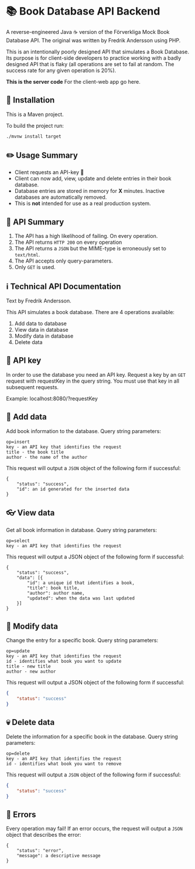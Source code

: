 # :books: Book Database API Backend

A reverse-engineered Java :coffee: version of the Förverkliga Mock Book Database API. The original was written by Fredrik Andersson using PHP.

This is an intentionally poorly designed API that simulates a Book Database. Its purpose is for client-side developers to practice working with a badly designed API that is flaky (all operations are set to fail at random. The success rate for any given operation is 20%).

**This is the server code** For the client-web app go here.

## :construction_worker: Installation

This is a Maven project.

To build the project run:

~~~sh
./mvnw install target
~~~

## :pencil2: Usage Summary

- Client requests an API-key :key:
- Client can now add, view, update and delete entries in their book database.
- Database entries are stored in memory for **X** minutes. Inactive databases are automatically removed.
- This is **not** intended for use as a real production system.


## :pushpin: API Summary
1. The API has a high likelihood of failing. On every operation.
2. The API returns `HTTP 200` on every operation
3. The API returns a `JSON` but the MIME-type is erroneously set to `text/html`.
4. The API accepts only query-parameters.
5. Only `GET` is used.

## :information_source: Technical API Documentation

Text by Fredrik Andersson.

This API simulates a book database. There are 4 operations available:

1. Add data to database
2. View data in database
3. Modify data in database
4. Delete data

## :key: API key

In order to use the database you need an API key. Request a key by an `GET` request with requestKey in the query string. You must use that key in all subsequent requests.

Example: localhost:8080/?requestKey

## :blue_book: Add data

Add book information to the database. Query string parameters:

    op=insert
    key - an API key that identifies the request
    title - the book title
    author - the name of the author

This request will output a `JSON` object of the following form if successful:
~~~
{
	"status": "success",
	"id": an id generated for the inserted data
}
~~~

## :eyeglasses: View data

Get all book information in database. Query string parameters:

    op=select
    key - an API key that identifies the request

This request will output a JSON object of the following form if successful:
~~~
{
	"status": "success",
	"data": [{
		"id": a unique id that identifies a book,
		"title": book title,
		"author": author name,
		"updated": when the data was last updated
	}]
}
~~~
## :pencil: Modify data

Change the entry for a specific book. Query string parameters:

    op=update
    key - an API key that identifies the request
    id - identifies what book you want to update
    title - new title
    author - new author

This request will output a JSON object of the following form if successful:
~~~json
{
	"status": "success"
}
~~~
## :skull: Delete data

Delete the information for a specific book in the database. Query string parameters:

    op=delete
    key - an API key that identifies the request
    id - identifies what book you want to remove

This request will output a `JSON` object of the following form if successful:
~~~json
{
	"status": "success"
}
~~~
## :poop: Errors

Every operation may fail! If an error occurs, the request will output a `JSON` object that describes the error:
~~~
{
	"status": "error",
	"message": a descriptive message
}
~~~
